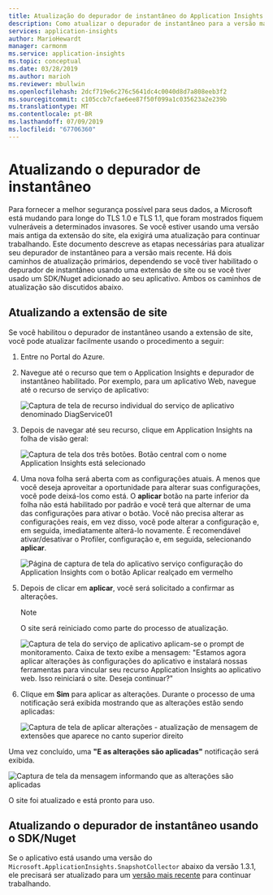 ```yaml
---
title: Atualização do depurador de instantâneo do Application Insights do Azure para aplicativos .NET | Microsoft Docs
description: Como atualizar o depurador de instantâneo para a versão mais recente nos serviços de aplicativo do Azure ou por meio de pacotes do Nuget
services: application-insights
author: MarioHewardt
manager: carmonm
ms.service: application-insights
ms.topic: conceptual
ms.date: 03/28/2019
ms.author: marioh
ms.reviewer: mbullwin
ms.openlocfilehash: 2dcf719e6c276c5641dc4c0040d8d7a808eeb3f2
ms.sourcegitcommit: c105ccb7cfae6ee87f50f099a1c035623a2e239b
ms.translationtype: MT
ms.contentlocale: pt-BR
ms.lasthandoff: 07/09/2019
ms.locfileid: "67706360"
---
```

# <a name="upgrading-the-snapshot-debugger"></a>Atualizando o depurador de instantâneo

Para fornecer a melhor segurança possível para seus dados, a Microsoft está mudando para longe do TLS 1.0 e TLS 1.1, que foram mostrados fiquem vulneráveis a determinados invasores. Se você estiver usando uma versão mais antiga da extensão do site, ela exigirá uma atualização para continuar trabalhando. Este documento descreve as etapas necessárias para atualizar seu depurador de instantâneo para a versão mais recente. Há dois caminhos de atualização primários, dependendo se você tiver habilitado o depurador de instantâneo usando uma extensão de site ou se você tiver usado um SDK/Nuget adicionado ao seu aplicativo. Ambos os caminhos de atualização são discutidos abaixo. 

## <a name="upgrading-the-site-extension"></a>Atualizando a extensão de site

Se você habilitou o depurador de instantâneo usando a extensão de site, você pode atualizar facilmente usando o procedimento a seguir:

1. Entre no Portal do Azure.
2. Navegue até o recurso que tem o Application Insights e depurador de instantâneo habilitado. Por exemplo, para um aplicativo Web, navegue até o recurso de serviço de aplicativo:

   ![Captura de tela de recurso individual do serviço de aplicativo denominado DiagService01](./media/snapshot-debugger-upgrade/app-service-resource.png)

3. Depois de navegar até seu recurso, clique em Application Insights na folha de visão geral:

   ![Captura de tela dos três botões. Botão central com o nome Application Insights está selecionado](./media/snapshot-debugger-upgrade/application-insights-button.png)

4. Uma nova folha será aberta com as configurações atuais. A menos que você deseja aproveitar a oportunidade para alterar suas configurações, você pode deixá-los como está. O **aplicar** botão na parte inferior da folha não está habilitado por padrão e você terá que alternar de uma das configurações para ativar o botão. Você não precisa alterar as configurações reais, em vez disso, você pode alterar a configuração e, em seguida, imediatamente alterá-lo novamente. É recomendável ativar/desativar o Profiler, configuração e, em seguida, selecionando **aplicar**.

   ![Página de captura de tela do aplicativo serviço configuração do Application Insights com o botão Aplicar realçado em vermelho](./media/snapshot-debugger-upgrade/view-application-insights-data.png)

5. Depois de clicar em **aplicar**, você será solicitado a confirmar as alterações.

    > [!NOTE]
    > O site será reiniciado como parte do processo de atualização.

   ![Captura de tela do serviço de aplicativo aplicam-se o prompt de monitoramento. Caixa de texto exibe a mensagem: "Estamos agora aplicar alterações às configurações do aplicativo e instalará nossas ferramentas para vincular seu recurso Application Insights ao aplicativo web. Isso reiniciará o site. Deseja continuar?"](./media/snapshot-debugger-upgrade/apply-monitoring-settings.png)

6. Clique em **Sim** para aplicar as alterações. Durante o processo de uma notificação será exibida mostrando que as alterações estão sendo aplicadas:

   ![Captura de tela de aplicar alterações - atualização de mensagem de extensões que aparece no canto superior direito](./media/snapshot-debugger-upgrade/updating-extensions.png)

Uma vez concluído, uma **"E as alterações são aplicadas"** notificação será exibida.

   ![Captura de tela da mensagem informando que as alterações são aplicadas](./media/snapshot-debugger-upgrade/changes-are-applied.png)

O site foi atualizado e está pronto para uso.

## <a name="upgrading-snapshot-debugger-using-sdknuget"></a>Atualizando o depurador de instantâneo usando o SDK/Nuget

Se o aplicativo está usando uma versão do `Microsoft.ApplicationInsights.SnapshotCollector` abaixo da versão 1.3.1, ele precisará ser atualizado para um [versão mais recente](https://www.nuget.org/packages/Microsoft.ApplicationInsights.SnapshotCollector) para continuar trabalhando.
